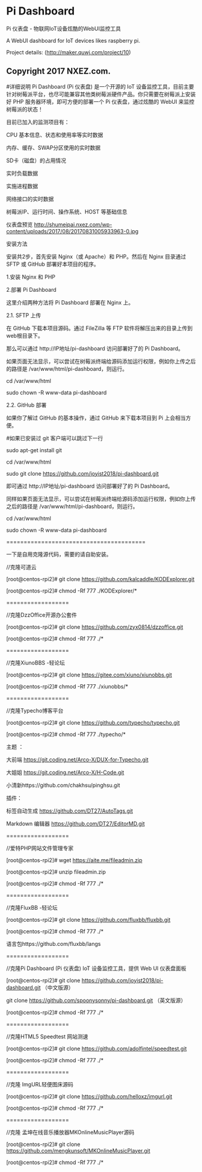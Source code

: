 # Pi Dashboard
Pi 仪表盘 - 物联网IoT设备炫酷的WebUI监控工具

A WebUI dashboard for IoT devices likes raspberry pi.

Project details: (http://maker.quwj.com/project/10)

Copyright 2017 NXEZ.com.
------------------
#详细说明
Pi Dashboard (Pi 仪表盘) 是一个开源的 IoT 设备监控工具，目前主要针对树莓派平台，也尽可能兼容其他类树莓派硬件产品。你只需要在树莓派上安装好 PHP 服务器环境，即可方便的部署一个 Pi 仪表盘，通过炫酷的 WebUI 来监控树莓派的状态！

目前已加入的监测项目有：

CPU 基本信息、状态和使用率等实时数据

内存、缓存、SWAP分区使用的实时数据

SD卡（磁盘）的占用情况

实时负载数据

实施进程数据

网络接口的实时数据

树莓派IP、运行时间、操作系统、HOST 等基础信息

仪表盘预览
http://shumeipai.nxez.com/wp-content/uploads/2017/08/20170831005933963-0.jpg

安装方法

安装共2步，首先安装 Nginx（或 Apache）和 PHP。然后在 Nginx 目录通过 SFTP 或 GitHub 部署好本项目的程序。

1.安装 Nginx 和 PHP

2.部署 Pi Dashboard

这里介绍两种方法将 Pi Dashboard 部署在 Nginx 上。

2.1. SFTP 上传

在 GitHub 下载本项目源码。通过 FileZilla 等 FTP 软件将解压出来的目录上传到web根目录下。

那么可以通过 http://IP地址/pi-dashboard 访问部署好了的 Pi Dashboard。

如果页面无法显示，可以尝试在树莓派终端给源码添加运行权限，例如你上传之后的路径是 /var/www/html/pi-dashboard，则运行。

cd /var/www/html

sudo chown -R www-data pi-dashboard

2.2. GitHub 部署

如果你了解过 GitHub 的基本操作，通过 GitHub 来下载本项目到 Pi 上会相当方便。

#如果已安装过 git 客户端可以跳过下一行

sudo apt-get install git

cd /var/www/html

sudo git clone https://github.com/joyist2018/pi-dashboard.git

即可通过 http://IP地址/pi-dashboard 访问部署好了的 Pi Dashboard。

同样如果页面无法显示，可以尝试在树莓派终端给源码添加运行权限，例如你上传之后的路径是 /var/www/html/pi-dashboard，则运行。

cd /var/www/html

sudo chown -R www-data pi-dashboard

========================================

一下是自用克隆源代码，需要的请自助安装。

//克隆可道云

[root@centos-rpi2]# git clone https://github.com/kalcaddle/KODExplorer.git

[root@centos-rpi2]# chmod -Rf 777 ./KODExplorer/*

==================

//克隆DzzOffice开源办公套件

[root@centos-rpi2]# git clone https://github.com/zyx0814/dzzoffice.git

[root@centos-rpi2]# chmod -Rf 777 ./*

==================

//克隆XiunoBBS -轻论坛 

[root@centos-rpi2]# git clone https://gitee.com/xiuno/xiunobbs.git  

[root@centos-rpi2]# chmod -Rf 777 ./xiunobbs/*

==================

//克隆Typecho博客平台

[root@centos-rpi2]# git clone https://github.com/typecho/typecho.git

[root@centos-rpi2]# chmod -Rf 777 ./typecho/*

主题 ：

大前端 https://git.coding.net/Arco-X/DUX-for-Typecho.git

大姐姐 https://git.coding.net/Arco-X/H-Code.git

小清新https://github.com/chakhsu/pinghsu.git


插件：

标签自动生成 https://github.com/DT27/AutoTags.git

Markdown 编辑器 https://github.com/DT27/EditorMD.git


==================

//爱特PHP网站文件管理专家

[root@centos-rpi2]# wget https://aite.me/fileadmin.zip

[root@centos-rpi2]# unzip fileadmin.zip

[root@centos-rpi2]# chmod -Rf 777 ./*


==================

//克隆FluxBB -轻论坛 

[root@centos-rpi2]# git clone https://github.com/fluxbb/fluxbb.git

[root@centos-rpi2]# chmod -Rf 777 ./*


语言包https://github.com/fluxbb/langs


==================

//克隆Pi Dashboard (Pi 仪表盘) IoT 设备监控工具，提供 Web UI 仪表盘面板

[root@centos-rpi2]# git clone https://github.com/joyist2018/pi-dashboard.git  （中文版源）

git clone https://github.com/spoonysonny/pi-dashboard.git （英文版源）


[root@centos-rpi2]# chmod -Rf 777 ./*


==================

//克隆HTML5 Speedtest 网站测速

[root@centos-rpi2]# git clone https://github.com/adolfintel/speedtest.git

[root@centos-rpi2]# chmod -Rf 777 ./*


==================

//克隆 ImgURL轻便图床源码

[root@centos-rpi2]# git clone https://github.com/helloxz/imgurl.git

[root@centos-rpi2]# chmod -Rf 777 ./*

==================

//克隆 孟坤在线音乐播放器MKOnlineMusicPlayer源码

[root@centos-rpi2]# git clone https://github.com/mengkunsoft/MKOnlineMusicPlayer.git

[root@centos-rpi2]# chmod -Rf 777 ./*





